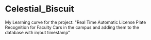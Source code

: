 # Celestial_Biscuit
My Learning curve for the project: "Real Time Automatic License Plate Recognition for Faculty Cars in the campus and adding them to the database with in/out timestamp"
